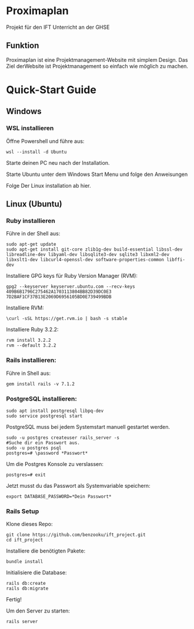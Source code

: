 # Proximaplan
Projekt für den IFT Unterricht an der GHSE

## Funktion
Proximaplan ist eine Projektmanagement-Website mit simplem Design.
Das Ziel derWebsite ist Projektmanagement so einfach wie möglich zu machen.

# Quick-Start Guide

## Windows

### WSL installieren

Öffne Powershell und führe aus:
```shell
wsl --install -d Ubuntu
```

Starte deinen PC neu nach der Installation.

Starte Ubuntu unter dem Windows Start Menu und folge den Anweisungen

Folge Der Linux installation ab hier.

## Linux (Ubuntu)

### Ruby installieren

Führe in der Shell aus:
```shell
sudo apt-get update
sudo apt-get install git-core zlib1g-dev build-essential libssl-dev libreadline-dev libyaml-dev libsqlite3-dev sqlite3 libxml2-dev libxslt1-dev libcurl4-openssl-dev software-properties-common libffi-dev
```
Installiere GPG keys für Ruby Version Manager (RVM):
```shell
gpg2 --keyserver keyserver.ubuntu.com --recv-keys 409B6B1796C275462A1703113804BB82D39DC0E3 7D2BAF1CF37B13E2069D6956105BD0E739499BDB
```
Installiere RVM:
```shell
\curl -sSL https://get.rvm.io | bash -s stable
```
Installiere Ruby 3.2.2:
```shell
rvm install 3.2.2
rvm --default 3.2.2
```
### Rails installieren:
Führe in Shell aus:
```shell
gem install rails -v 7.1.2
```
### PostgreSQL installieren:
```shell
sudo apt install postgresql libpq-dev
sudo service postgresql start
```
PostgreSQL muss bei jedem Systemstart manuell gestartet werden.

```shell
sudo -u postgres createuser rails_server -s
#Suche dir ein Passwort aus.
sudo -u postgres psql
postgres=# \password *Passwort*
```
Um die Postgres Konsole zu verslassen:
```shell
postgres=# exit
```
Jetzt musst du das Passwort als Systemvariable speichern:
```shell
export DATABASE_PASSWORD=*Dein Passwort*
```
### Rails Setup
Klone dieses Repo:
```shell
git clone https://github.com/benzooku/ift_project.git
cd ift_project
```
Installiere die benötigten Pakete:
```shell
bundle install
```
Initialisiere die Database:
```shell
rails db:create
rails db:migrate
```
Fertig!

Um den Server zu starten:
```shell
rails server
```

